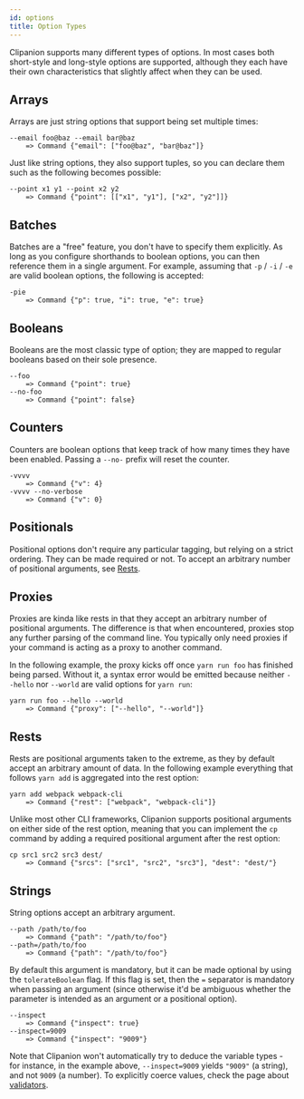 ```yaml
---
id: options
title: Option Types
---
```


Clipanion supports many different types of options. In most cases both short-style and long-style options are supported, although they each have their own characteristics that slightly affect when they can be used.

## Arrays

Arrays are just string options that support being set multiple times:

```
--email foo@baz --email bar@baz
    => Command {"email": ["foo@baz", "bar@baz"]}
```

Just like string options, they also support tuples, so you can declare them such as the following becomes possible:

```
--point x1 y1 --point x2 y2
    => Command {"point": [["x1", "y1"], ["x2", "y2"]]}
```

## Batches

Batches are a "free" feature, you don't have to specify them explicitly. As long as you configure shorthands to boolean options, you can then reference them in a single argument. For example, assuming that `-p` / `-i` / `-e` are valid boolean options, the following is accepted:

```
-pie
    => Command {"p": true, "i": true, "e": true}
```

## Booleans

Booleans are the most classic type of option; they are mapped to regular booleans based on their sole presence.

```
--foo
    => Command {"point": true}
--no-foo
    => Command {"point": false}
```

## Counters

Counters are boolean options that keep track of how many times they have been enabled. Passing a `--no-` prefix will reset the counter.

```
-vvvv
    => Command {"v": 4}
-vvvv --no-verbose
    => Command {"v": 0}
```

## Positionals

Positional options don't require any particular tagging, but relying on a strict ordering. They can be made required or not. To accept an arbitrary number of positional arguments, see [Rests](#rests).

## Proxies

Proxies are kinda like rests in that they accept an arbitrary number of positional arguments. The difference is that when encountered, proxies stop any further parsing of the command line. You typically only need proxies if your command is acting as a proxy to another command.

In the following example, the proxy kicks off once `yarn run foo` has finished being parsed. Without it, a syntax error would be emitted because neither `--hello` nor `--world` are valid options for `yarn run`:

```
yarn run foo --hello --world
    => Command {"proxy": ["--hello", "--world"]}
```

## Rests

Rests are positional arguments taken to the extreme, as they by default accept an arbitrary amount of data. In the following example everything that follows `yarn add` is aggregated into the rest option:

```
yarn add webpack webpack-cli
    => Command {"rest": ["webpack", "webpack-cli"]}
```

Unlike most other CLI frameworks, Clipanion supports positional arguments on either side of the rest option, meaning that you can implement the `cp` command by adding a required positional argument after the rest option:

```
cp src1 src2 src3 dest/
    => Command {"srcs": ["src1", "src2", "src3"], "dest": "dest/"}
```

## Strings

String options accept an arbitrary argument.

```
--path /path/to/foo
    => Command {"path": "/path/to/foo"}
--path=/path/to/foo
    => Command {"path": "/path/to/foo"}
```

By default this argument is mandatory, but it can be made optional by using the `tolerateBoolean` flag. If this flag is set, then the `=` separator is mandatory when passing an argument (since otherwise it'd be ambiguous whether the parameter is intended as an argument or a positional option).

```
--inspect
    => Command {"inspect": true}
--inspect=9009
    => Command {"inspect": "9009"}
```

Note that Clipanion won't automatically try to deduce the variable types - for instance, in the example above, `--inspect=9009` yields `"9009"` (a string), and not `9009` (a number). To explicitly coerce values, check the page about [validators](validation.md).
